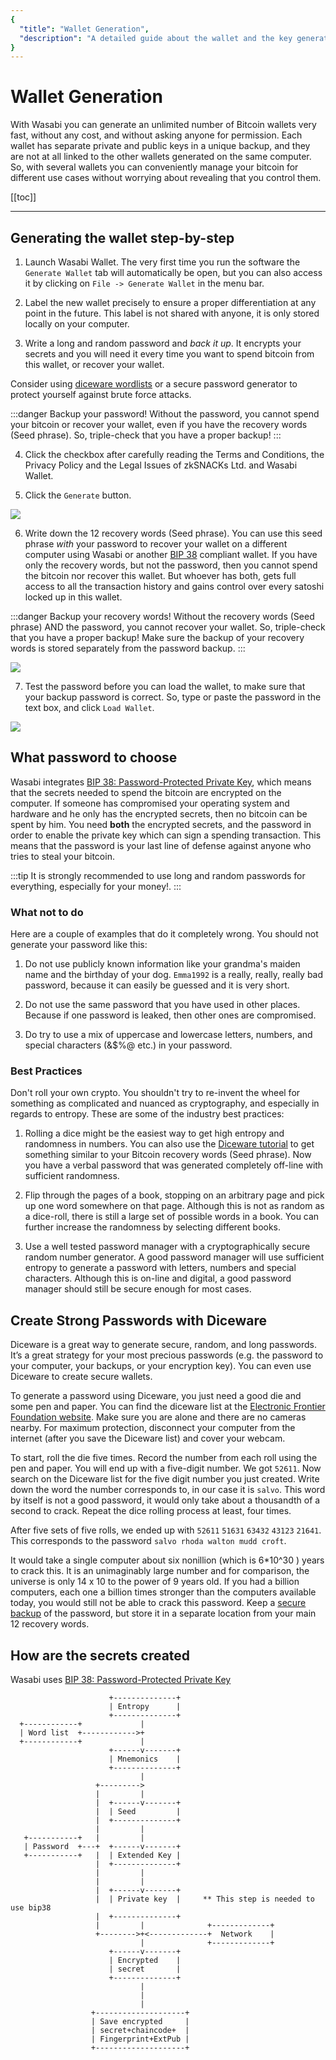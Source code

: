 ```yaml
---
{
  "title": "Wallet Generation",
  "description": "A detailed guide about the wallet and the key generation in Wasabi. This is the Wasabi documentation, an archive of knowledge about the open-source, non-custodial and privacy-focused Bitcoin wallet for desktop."
}
---
```


# Wallet Generation

With Wasabi you can generate an unlimited number of Bitcoin wallets very fast, without any cost, and without asking anyone for permission.
Each wallet has separate private and public keys in a unique backup, and they are not at all linked to the other wallets generated on the same computer.
So, with several wallets you can conveniently manage your bitcoin for different use cases without worrying about revealing that you control them.

[[toc]]

---

## Generating the wallet step-by-step

1. Launch Wasabi Wallet.
The very first time you run the software the `Generate Wallet` tab will automatically be open, but you can also access it by clicking on `File -> Generate Wallet` in the menu bar.

2. Label the new wallet precisely to ensure a proper differentiation at any point in the future.
This label is not shared with anyone, it is only stored locally on your computer.

3. Write a long and random password and _back it up_.
It encrypts your secrets and you will need it every time you want to spend bitcoin from this wallet, or recover your wallet.

Consider using [diceware wordlists](https://www.eff.org/deeplinks/2016/07/new-wordlists-random-passphrases) or a secure password generator to protect yourself against brute force attacks.

:::danger Backup your password!
Without the password, you cannot spend your bitcoin or recover your wallet, even if you have the recovery words (Seed phrase).
So, triple-check that you have a proper backup!
:::

4. Click the checkbox after carefully reading the Terms and Conditions, the Privacy Policy and the Legal Issues of zkSNACKs Ltd. and Wasabi Wallet.

5. Click the `Generate` button.

![](/WalletManagerGenerateWallet.png)

6. Write down the 12 recovery words (Seed phrase).
You can use this seed phrase _with_ your password to recover your wallet on a different computer using Wasabi or another [BIP 38](/using-wasabi/BIPs.md#bip-38-password-protected-private-key) compliant wallet.
If you have only the recovery words, but not the password, then you cannot spend the bitcoin nor recover this wallet.
But whoever has both, gets full access to all the transaction history and gains control over every satoshi locked up in this wallet.

:::danger Backup your recovery words!
Without the recovery words (Seed phrase) AND the password, you cannot recover your wallet.
So, triple-check that you have a proper backup!
Make sure the backup of your recovery words is stored separately from the password backup.
:::

![](/WalletManagerRecoveryWords.png)

7. Test the password before you can load the wallet, to make sure that your backup password is correct.
So, type or paste the password in the text box, and click `Load Wallet`.

![](/TestPassword.png)

## What password to choose

Wasabi integrates [BIP 38: Password-Protected Private Key](/using-wasabi/BIPs.md#bip-38-password-protected-private-key), which means that the secrets needed to spend the bitcoin are encrypted on the computer.
If someone has compromised your operating system and hardware and he only has the encrypted secrets, then no bitcoin can be spent by him.
You need **both** the encrypted secrets, and the password in order to enable the private key which can sign a spending transaction.
This means that the password is your last line of defense against anyone who tries to steal your bitcoin.

:::tip
It is strongly recommended to use long and random passwords for everything, especially for your money!.
:::

### What not to do

Here are a couple of examples that do it completely wrong.
You should not generate your password like this:

1. Do not use publicly known information like your grandma's maiden name and the birthday of your dog.
`Emma1992` is a really, really, really bad password, because it can easily be guessed and it is very short.

2. Do not use the same password that you have used in other places.
Because if one password is leaked, then other ones are compromised.

3. Do try to use a mix of uppercase and lowercase letters, numbers, and special characters (&$%@ etc.) in your password.

### Best Practices

Don't roll your own crypto.
You shouldn't try to re-invent the wheel for something as complicated and nuanced as cryptography, and especially in regards to entropy.
These are some of the industry best practices:

1. Rolling a dice might be the easiest way to get high entropy and randomness in numbers.
You can also use the [Diceware tutorial](/using-wasabi/WalletGeneration.md#create-strong-passwords-with-diceware) to get something similar to your Bitcoin recovery words (Seed phrase).
Now you have a verbal password that was generated completely off-line with sufficient randomness.

2. Flip through the pages of a book, stopping on an arbitrary page and pick up one word somewhere on that page.
Although this is not as random as a dice-roll, there is still a large set of possible words in a book.
You can further increase the randomness by selecting different books.

3. Use a well tested password manager with a cryptographically secure random number generator.
A good password manager will use sufficient entropy to generate a password with letters, numbers and special characters.
Although this is on-line and digital, a good password manager should still be secure enough for most cases.

## Create Strong Passwords with Diceware

Diceware is a great way to generate secure, random, and long passwords.
It’s a great strategy for your most precious passwords (e.g. the password to your computer, your backups, or your encryption key).
You can even use Diceware to create secure wallets.

To generate a password using Diceware, you just need a good die and some pen and paper.
You can find the diceware list at the [Electronic Frontier Foundation website](https://www.eff.org/deeplinks/2016/07/new-wordlists-random-passphrases).
Make sure you are alone and there are no cameras nearby.
For maximum protection, disconnect your computer from the internet (after you save the Diceware list) and cover your webcam.

To start, roll the die five times.
Record the number from each roll using the pen and paper.
You will end up with a five-digit number.
We got `52611`.
Now search on the Diceware list for the five digit number you just created.
Write down the word the number corresponds to, in our case it is `salvo`.
This word by itself is not a good password, it would only take about a thousandth of a second to crack.
Repeat the dice rolling process at least, four times.

After five sets of five rolls, we ended up with `52611` `51631` `63432` `43123` `21641`.
This corresponds to the password `salvo rhoda walton mudd croft`.

It would take a single computer about six nonillion (which is 6*10^30 ) years to crack this.
It is an unimaginably large number and for comparison, the universe is only 14 x 10 to the power of 9 years old.
If you had a billion computers, each one a billion times stronger than the computers available today, you would still not be able to crack this password.
Keep a [secure backup](/using-wasabi/ColdWasabi.md#a-list-of-the-more-common-mediums-of-cold-storage-with-some-of-their-weaknesses) of the password, but store it in a separate location from your main 12 recovery words.

## How are the secrets created

Wasabi uses [BIP 38: Password-Protected Private Key](/using-wasabi/BIPs.md#bip-38-password-protected-private-key)

```
                      +--------------+
                      | Entropy      |
                      +--------------+
  +------------+             |
  | Word list  +------------>+
  +------------+             |
                      +------v-------+
                      | Mnemonics    |
                      +--------------+
                             |
                   +--------->
                   |         |
                   |  +------v-------+
                   |  | Seed         |
                   |  +--------------+
                   |         |
   +-----------+   |         |
   | Password  +---+  +------v-------+
   +-----------+   |  | Extended Key |
                   |  +--------------+
                   |         |
                   |         |
                   |  +------v-------+
                   |  | Private key  |     ** This step is needed to use bip38
                   |  +--------------+
                   |         |              +-------------+
                   +-------->+<-------------+  Network    |
                             |              +-------------+
                      +------v-------+
                      | Encrypted    |
                      | secret       |
                      +--------------+
                             |
                             |
                             |
                  +--------------------+
                  | Save encrypted     |
                  | secret+chaincode+  |
                  | Fingerprint+ExtPub |
                  +--------------------+

```
